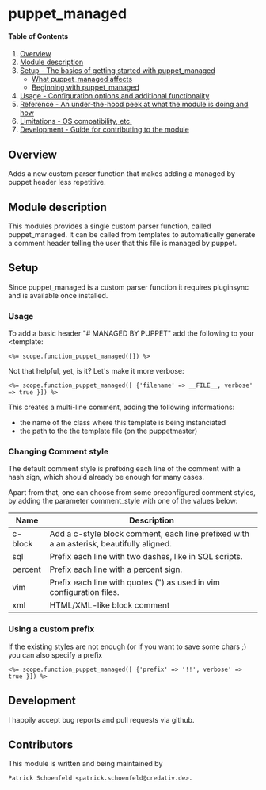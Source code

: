 # puppet_managed

#### Table of Contents

1. [Overview](#overview)
1. [Module description](#module-description)
1. [Setup - The basics of getting started with puppet_managed](#setup)
    * [What puppet_managed affects](#what-puppet_managed-affects)
    * [Beginning with puppet_managed](#beginning-with-puppet_managed)
1. [Usage - Configuration options and additional functionality](#usage)
1. [Reference - An under-the-hood peek at what the module is doing and how](#reference)
1. [Limitations - OS compatibility, etc.](#limitations)
1. [Development - Guide for contributing to the module](#development)

## Overview

Adds a new custom parser function that makes adding a managed by puppet header less repetitive.

## Module description

This modules provides a single custom parser function, called
puppet_managed. It can be called from templates to automatically generate a comment header telling the user that this file is managed by puppet.


## Setup

Since puppet_managed is a custom parser function it requires
pluginsync and is available once installed.

### Usage

To add a basic header "# MANAGED BY PUPPET" add the following to your <template:

```puppet
<%= scope.function_puppet_managed([]) %>
```

Not that helpful, yet, is it? Let's make it more verbose:

```puppet
<%= scope.function_puppet_managed([ {'filename' => __FILE__, verbose' => true }]) %>
```

This creates a multi-line comment, adding the following informations:

* the name of the class where this template is being instanciated
* the path to the the template file (on the puppetmaster)


### Changing Comment style

The default comment style is prefixing each line of the comment with a hash sign, which should already be enough for many cases.

Apart from that, one can choose from some preconfigured comment styles,
by adding the parameter comment_style with one of the values below:

| Name    | Description                                                                              |
|---------|------------------------------------------------------------------------------------------|
| c-block | Add a c-style block comment, each line prefixed with a an asterisk, beautifully aligned. |
| sql     | Prefix each line with two dashes, like in SQL scripts.                                   |
| percent | Prefix each line with a percent sign.                                                    |
| vim     | Prefix each line with quotes (") as used in vim configuration files.                     |
| xml     | HTML/XML-like block comment                                                              |


### Using a custom prefix

If the existing styles are not enough (or if you want to save some chars ;) you can also specify a prefix

```puppet
<%= scope.function_puppet_managed([ {'prefix' => '!!', verbose' => true }]) %>
```


## Development

I happily accept bug reports and pull requests via github.

## Contributors

This module is written and being maintained by

    Patrick Schoenfeld <patrick.schoenfeld@credativ.de>.

